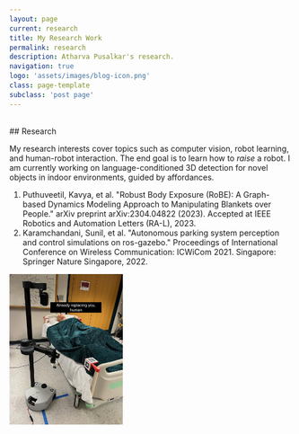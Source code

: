 ```yaml
---
layout: page
current: research
title: My Research Work
permalink: research
description: Atharva Pusalkar's research.
navigation: true
logo: 'assets/images/blog-icon.png'
class: page-template
subclass: 'post page'
---
```

<br/>
## Research

My research interests cover topics such as computer vision, robot learning, and human-robot interaction. The end goal is to learn how to _raise_ a robot.
I am currently working on language-conditioned 3D detection for novel objects in indoor environments, guided by affordances.

1. Puthuveetil, Kavya, et al. "Robust Body Exposure (RoBE): A Graph-based Dynamics Modeling Approach to Manipulating Blankets over People." arXiv preprint arXiv:2304.04822 (2023). Accepted at IEEE Robotics and Automation Letters (RA-L), 2023.
2. Karamchandani, Sunil, et al. "Autonomous parking system perception and control simulations on ros-gazebo." Proceedings of International Conference on Wireless Communication: ICWiCom 2021. Singapore: Springer Nature Singapore, 2022.

<img src="/assets/images/robot_replacing_human_meme.jpeg" alt="Robot replacing human meme" width="40%"/>
